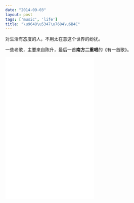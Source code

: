```yaml
---
date: "2014-09-03"
layout: post
tags: ['music', 'life']
title: "\u9648\u5347\u7684\u6B4C"
---
```


对生活有态度的人，不用太在意这个世界的纷扰。  

一些老歌，主要来自陈升，最后一首**南方二重唱**的《有一首歌》。

<!--more-->

<iframe frameborder="no" border="0" marginwidth="0" marginheight="0" width="280" height="450" src="//music.163.com/outchain/player?type=0&id=103897430&auto=0&height=430"> </iframe>